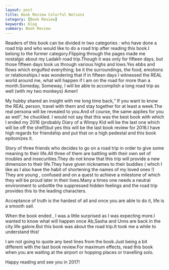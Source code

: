 ```yaml
---
layout: post
title: Book Review Colorful Notions
category: [Book Review]
keywords: blog
summary: Book Review
---
```



Readers of this book can be divided in two categories : who have done a road trip and who would like to do a road trip after reading this book.I belong to the former category.Flipping through the pages made me nostalgic about my Ladakh road trip.Though it was only for fifteen days, but those fifteen days took us through various highs and lows.Yes ebbs and flows which engulfed everything; be it the surroundings, the food, emotions or relationships.I was wondering that if in fifteen days I witnessed the REAL world around me, what will happen if I am on the road for more than a month.Someday, Someway, I will be able to accomplish a long road trip as well (with my two monkeys) Amen!

My hubby shared an insight with me long time back,“ If you want to know the REAL person, travel with them and stay together for at least a week.The real persona will be revealed to you.And of course, the same applies for you as well“, he chuckled.
I would not say that this was the best book with which I ended my 2016 (probably Diary of a Wimpy Kid will be the last one which will be off the shelf)but yes this will be the last book review for 2016.I have high regards for friendship and put that on a high pedestal and this book epitomizes it.

Story of three friends who decides to go on a road trip in order to give some meaning to their life.All three of them are battling with their own set of troubles and insecurities.They do not know that this trip will provide a new dimension to their life.They have given nicknames to their buddies ( which I like as I also have the habit of shortening the names of my loved ones !) They are young , confused and on a quest to achieve a milestone of which they will be proud later in their lives.Many a times one needs a neutral environment to unbottle the suppressed hidden feelings and the road trip provides this to the leading characters.

Acceptance of truth is the hardest of all and once you are able to do it, life is a smooth sail.

When the book ended , I was a little surprised as I was expecting more.I wanted to know what will happen once Ab,Sasha and Unns are back in the city life galore.But this book was about the road trip.It took me a while to understand this!

I am not going to quote any best lines from the book.Just being a bit different with the last book review.For maximum effects, read this book when you are waiting at the airport or hopping places or travelling solo.

Happy reading and see you in 2017!


